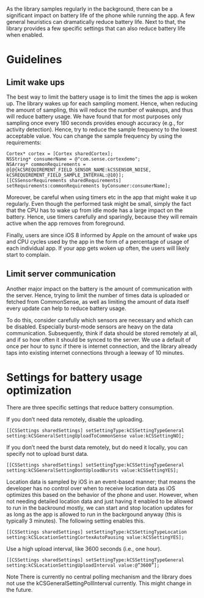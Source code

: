 As the library samples regularly in the background, there can be a significant impact on battery life of the phone while running the app. A few general heuristics can dramatically reduce battery life. Next to that, the library provides a few specific settings that can also reduce battery life when enabled.

# Guidelines

## Limit wake ups
The best way to limit the battery usage is to limit the times the app is woken up. The library wakes up for each sampling moment. Hence, when reducing the amount of sampling, this will reduce the number of wakeups, and thus will reduce battery usage. We have found that for most purposes only sampling once every 180 seconds provides enough accuracy (e.g., for activity detection). Hence, try to reduce the sample frequency to the lowest acceptable value. You can change the sample frequency by using the requirements:

    Cortex* cortex = [Cortex sharedCortex];
    NSString* consumerName = @"com.sense.cortexdemo";
    NSArray* commonRequirements = @[@{kCSREQUIREMENT_FIELD_SENSOR_NAME:kCSSENSOR_NOISE, kCSREQUIREMENT_FIELD_SAMPLE_INTERVAL:@10}];
    [[CSSensorRequirements sharedRequirements] setRequirements:commonRequirements byConsumer:consumerName];
	
Moreover, be careful when using timers etc in the app that might wake it up regularly. Even though the performed task might be small, simply the fact that the CPU has to wake up from idle mode has a large impact on the battery. Hence, use timers carefully and sparingly, because they will remain active when the app removes from foreground.

Finally, users are since iOS 8 informed by Apple on the amount of wake ups and CPU cycles used by the app in the form of a percentage of usage of each individual app. If your app gets woken up often, the users will likely start to complain.

## Limit server communication
Another major impact on the battery is the amount of communication with the server. Hence, trying to limit the number of times data is uploaded or fetched from CommonSense, as well as limiting the amount of data itself every update can help to reduce battery usage. 

To do this, consider carefully which sensors are necessary and which can be disabled. Especially burst-mode sensors are heavy on the data communication. Subsequently, think if data should be stored remotely at all, and if so how often it should be synced to the server. We use a default of once per hour to sync if there is internet connection, and the library already taps into existing internet connections through a leeway of 10 minutes. 


# Settings for battery usage optimization

There are three specific settings that reduce battery consumption. 

If you don’t need data remotely, disable the uploading. 

	[[CSSettings sharedSettings] setSettingType:kCSSettingTypeGeneral setting:kCSGeneralSettingUploadToCommonSense value:kCSSettingNO];

If you don’t need the burst data remotely, but do need it locally, you can specify not to upload burst data.

	[[CSSettings sharedSettings] setSettingType:kCSSettingTypeGeneral setting:kCSGeneralSettingDontUploadBursts value:kCSSettingYES];

Location data is sampled by iOS in an event-based manner; that means the developer has no control over when to receive location data as iOS optimizes this based on the behavior of the phone and user. However, when not needing detailed location data and just having it enabled to be allowed to run in the backround mostly, we can start and stop location updates for as long as the app is allowed to run in the backrgound anyway (this is typically 3 minutes). The following setting enables this. 

	[[CSSettings sharedSettings] setSettingType:kCSSettingTypeLocation setting:kCSLocationSettingCortexAutoPausing value:kCSSettingYES];

Use a high upload interval, like 3600 seconds (i.e., one hour).

	[[CSSettings sharedSettings] setSettingType:kCSSettingTypeGeneral setting:kCSLocationSettingUploadInterval value:@”3600”];


Note
There is currently no central polling mechanism and the library does not use the kCSGeneralSettingPollInterval currently. This might change in the future.

